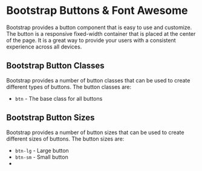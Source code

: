# Bootstrap Buttons & Font Awesome

Bootstrap provides a button component that is easy to use and customize. The button is a responsive fixed-width container that is placed at the center of the page. It is a great way to provide your users with a consistent experience across all devices.

## Bootstrap Button Classes

Bootstrap provides a number of button classes that can be used to create different types of buttons. The button classes are:

- `btn` - The base class for all buttons

## Bootstrap Button Sizes

Bootstrap provides a number of button sizes that can be used to create different sizes of buttons. The button sizes are:

- `btn-lg` - Large button
-   `btn-sm` - Small button
-   